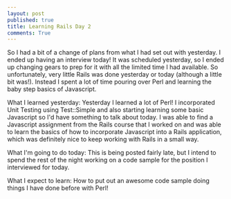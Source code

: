```yaml
---
layout: post
published: true
title: Learning Rails Day 2
comments: True
---
```


So I had a bit of a change of plans from what I had set out with yesterday. I ended up having an interview today! It was scheduled yesterday, so I ended up changing gears to prep for it with all the limited time I had available. So unfortunately, very little Rails was done yesterday or today (although a little bit was!). Instead I spent a lot of time pouring over Perl and learning the baby step basics of Javascript.

What I learned yesterday:
Yesterday I learned a lot of Perl! I incorporated Unit Testing using Test::Simple and also starting learning some basic Javascript so I'd have something to talk about today. I was able to find a Javascript assignment from the Rails course that I worked on and was able to learn the basics of how to incorporate Javascript into a Rails application, which was definitely nice to keep working with Rails in a small way.

What I'm going to do today:
This is being posted fairly late, but I intend to spend the rest of the night working on a code sample for the position I interviewed for today.

What I expect to learn:
How to put out an awesome code sample doing things I have done before with Perl!
